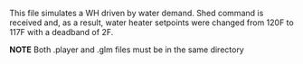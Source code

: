 This file simulates a WH driven by water demand. Shed command is received and, as a result, water heater setpoints were changed from 120F to 117F with a deadband of 2F.

**NOTE**
Both .player and .glm files must be in the same directory
